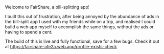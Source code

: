 Welcome to FairShare, a bill-splitting app!

I built this out of frustration, after being annoyed by the abundance of ads in the bill-split app I used with my friends while on a trip, and realised I could build a web app myself to accomplish the same things, without the ads or having to spend a cent.

The build of this is live and fully functional, save for a few bugs. Check it out at https://fairshare-afe2a.web.app/profile-exists-check

